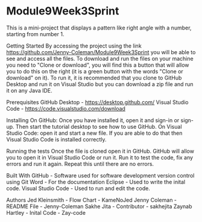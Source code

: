 # Module9Week3Sprint
  This is a mini-project that displays a pattern like right angle with a number, starting from number 1.

Getting Started
  By accessing the project using the link https://github.com/Jenny-Coleman/Module9Week3Sprint you will be able to see and access all the 
  files. To download and run the files on your machine you need to "Clone or download", you will find this a button that will allow you 
  to do this on the right (it is a green button with the words "Clone or download" on it). To run it, it is recommended that you clone to 
  GitHub Desktop and run it on Visual Studio but you can download a zip file and run it on any Java IDE.

Prerequisites
  GitHub Desktop - https://desktop.github.com/
  Visual Studio Code - https://code.visualstudio.com/download

Installing
  On GitHub: Once you have installed it, open it and sign-in or sign-up. Then start the tutorial desktop to see how to use GitHub.
  On Visual Studio Code: open it and start a new file. If you are able to do that then Visual Studio Code is installed correctly.

Running the tests
  Once the file is cloned open it in GitHub. GitHub will allow you to open it in Visual Studio Code or run it. Run it to test the code,
  fix any errors and run it again. Repeat this until there are no errors.

Built With
  GitHub - Software used for software development version control using Git
  Word - For the documentation
  Eclipse - Used to write the inital code.
  Visual Studio Code - Used to run and edit the code.

Authors
  Jed Kleinsmith - Flow Chart - KameNoJed
  Jenny Coleman - README File - Jenny-Coleman
  Sakhe Jita - Contributor - sakhejita
  Zaynab Hartley - Inital Code - Zay-code
